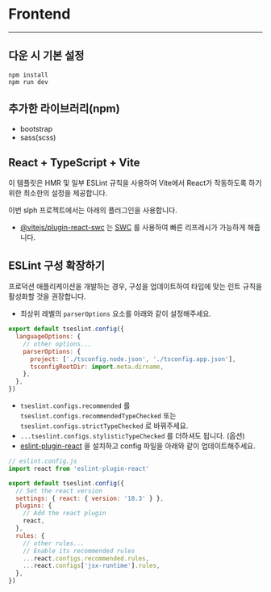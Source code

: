 # Frontend
---
## 다운 시 기본 설정

```
npm install
npm run dev
```

## 추가한 라이브러리(npm)
- bootstrap
- sass(scss)

## React + TypeScript + Vite

이 템플릿은 HMR 및 일부 ESLint 규칙을 사용하여 Vite에서 React가 작동하도록 하기 위한 최소한의 설정을 제공합니다.

이번 slph 프로젝트에서는 아래의 플러그인을 사용합니다.

- [@vitejs/plugin-react-swc](https://github.com/vitejs/vite-plugin-react-swc) 는 [SWC](https://swc.rs/) 를 사용하여 빠른 리프레시가 가능하게 해줍니다.

## ESLint 구성 확장하기

프로덕션 애플리케이션을 개발하는 경우, 구성을 업데이트하여 타입에 맞는 린트 규칙을 활성화할 것을 권장합니다.

- 최상위 레벨의 `parserOptions` 요소를 아래와 같이 설정해주세요.

```js
export default tseslint.config({
  languageOptions: {
    // other options...
    parserOptions: {
      project: ['./tsconfig.node.json', './tsconfig.app.json'],
      tsconfigRootDir: import.meta.dirname,
    },
  },
})
```

- `tseslint.configs.recommended` 를 `tseslint.configs.recommendedTypeChecked` 또는 `tseslint.configs.strictTypeChecked` 로 바꿔주세요.
- `...tseslint.configs.stylisticTypeChecked` 를 더하셔도 됩니다. (옵션)
- [eslint-plugin-react](https://github.com/jsx-eslint/eslint-plugin-react) 을 설치하고 config 파일을 아래와 같이 업데이트해주세요.

```js
// eslint.config.js
import react from 'eslint-plugin-react'

export default tseslint.config({
  // Set the react version
  settings: { react: { version: '18.3' } },
  plugins: {
    // Add the react plugin
    react,
  },
  rules: {
    // other rules...
    // Enable its recommended rules
    ...react.configs.recommended.rules,
    ...react.configs['jsx-runtime'].rules,
  },
})
```

